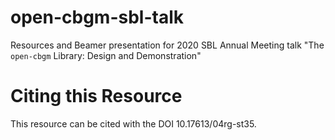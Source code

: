 # open-cbgm-sbl-talk
Resources and Beamer presentation for 2020 SBL Annual Meeting talk "The `open-cbgm` Library: Design and Demonstration"

# Citing this Resource
This resource can be cited with the DOI 10.17613/04rg-st35.

